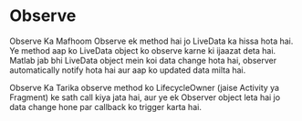 # Observe
Observe Ka Mafhoom
Observe ek method hai jo LiveData ka hissa hota hai. Ye method aap ko LiveData object ko observe karne ki ijaazat deta hai. Matlab jab bhi LiveData object mein koi data change hota hai, observer automatically notify hota hai aur aap ko updated data milta hai.

Observe Ka Tarika
observe method ko LifecycleOwner (jaise Activity ya Fragment) ke sath call kiya jata hai, aur ye ek Observer object leta hai jo data change hone par callback ko trigger karta hai.
